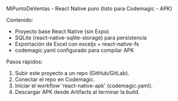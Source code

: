 MiPuntoDeVentas - React Native puro (listo para Codemagic - APK)

Contenido:
- Proyecto base React Native (sin Expo)
- SQLite (react-native-sqlite-storage) para persistencia
- Exportación de Excel con exceljs + react-native-fs
- codemagic.yaml configurado para compilar APK

Pasos rápidos:
1. Subir este proyecto a un repo (GitHub/GitLab).
2. Conectar el repo en Codemagic.
3. Iniciar el workflow 'react-native-apk' (codemagic.yaml).
4. Descargar APK desde Artifacts al terminar la build.
